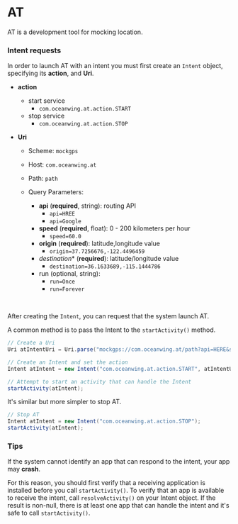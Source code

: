 # AT

AT is a development tool for mocking location.

### Intent requests

In order to launch AT with an intent you must first create an `Intent` object, specifying its **action**, and **Uri**.

- **action**

  - start service
    - `com.oceanwing.at.action.START`
  - stop service
    - `com.oceanwing.at.action.STOP`

- **Uri**

  - Scheme: `mockgps`

  - Host: `com.oceanwing.at`

  - Path: `path`

  - Query Parameters:

    - **api** (**required**, string): routing API
      - `api=HREE`
      - `api=Google`
    - **speed** (**required**, float): 0 - 200 kilometers per hour
      - `speed=60.0`
    - **origin** (**required**): latitude,longitude value
      - `origin=37.7256676,-122.4496459`
    - *destination** (**required**): latitude/longitude value
      - `destination=36.1633689,-115.1444786`
    - run (optional, string):
      - `run=Once`
      - `run=Forever`

    ​

After creating the `Intent`, you can request that the system launch AT.

A common method is to pass the Intent to the `startActivity()` method.

```java
// Create a Uri
Uri atIntentUri = Uri.parse("mockgps://com.oceanwing.at/path?api=HERE&speed=60.0&run=Once&origin=37.7256676,-122.4496459&destination=36.1633689,-115.1444786");

// Create an Intent and set the action
Intent atIntent = new Intent("com.oceanwing.at.action.START", atIntentUri);

// Attempt to start an activity that can handle the Intent
startActivity(atIntent);
```

It's similar but more simpler to stop AT.

```java
// Stop AT
Intent atIntent = new Intent("com.oceanwing.at.action.STOP");
startActivity(atIntent);
```



### Tips

If the system cannot identify an app that can respond to the intent, your app may **crash**. 

For this reason, you should first verify that a receiving application is installed before you call `startActivity()`.
To verify that an app is available to receive the intent, call `resolveActivity()` on your Intent object.
If the result is non-null, there is at least one app that can handle the intent and it's safe to call `startActivity()`.
